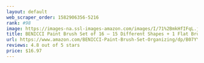 ```yaml
---
layout: default 
﻿web_scraper_order: 1582906356-5216
rank: #98
image: https://images-na.ssl-images-amazon.com/images/I/71%2BmkHfIFqL.jpg
title: BENICCI Paint Brush Set of 16 – 15 Different Shapes + 1 Flat Brush – with Pallete Knife and…
url: https://www.amazon.com/BENICCI-Paint-Brush-Set-Organizing/dp/B07YYHC6RB/ref=zg_mw_arts-crafts_98?_encoding=UTF8&psc=1&refRID=W0PCYHV7KBFJZ6H1XXBD
reviews: 4.8 out of 5 stars
price: $16.97 
---
```

